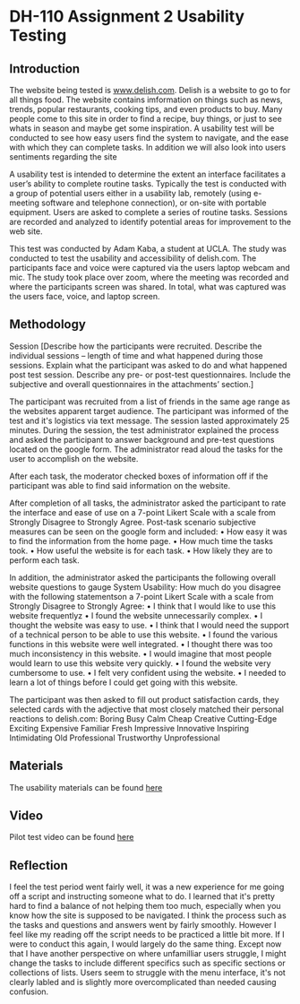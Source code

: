 # DH-110 Assignment 2 Usability Testing

## Introduction
The website being tested is www.delish.com. Delish is a website to go to for all things food. The website contains imformation on things such as news, trends, popular restaurants, cooking tips, and even products to buy. Many people come to this site in order to find a recipe, buy things, or just to see whats in season and maybe get some inspiration. A usability test will be conducted to see how easy users find the system to navigate, and the ease with which they can complete tasks. In addition we will also look into users sentiments regarding the site

A usability test is intended to determine the extent an interface facilitates a user’s ability to complete routine tasks. Typically the test is conducted with a group of potential users either in a usability lab, remotely (using e-meeting software and telephone connection), or on-site with portable equipment. Users are asked to complete a series of routine tasks. Sessions are recorded and analyzed to identify potential areas for improvement to the web site. 

This test was conducted by Adam Kaba, a student at UCLA. The study was conducted to test the usability and accessibility of delish.com. The participants face and voice were captured via the users laptop webcam and mic. The study took place over zoom, where the meeting was recorded and where the participants screen was shared. In total, what was captured was the users face, voice, and laptop screen.

## Methodology
Session
[Describe how the participants were recruited. Describe the individual sessions – length of time and what happened during those sessions. Explain what the participant was asked to do and what happened post test session. Describe any pre- or post-test questionnaires. Include the subjective and overall questionnaires in the attachments’ section.]

The participant was recruited from a list of friends in the same age range as the websites apparent target audience. The participant was informed of the test and it's logistics via text message. The session lasted approximately 25 minutes. During the session, the test administrator explained the process and asked the participant to answer background and pre-test questions located on the google form. The administrator read aloud the tasks for the user to accomplish on the website.

After each task, the moderator checked boxes of information off if the participant was able to find said information on the website.


After completion of all tasks, the administrator asked the participant to rate the interface and ease of use on a 7-point Likert Scale with a scale from Strongly Disagree to Strongly Agree. Post-task scenario subjective measures can be seen on the google form and included: 
•	How easy it was to find the information from the home page.
•	How much time the tasks took.
•	How useful the website is for each task.
•	How likely they are to perform each task.


In addition, the administrator asked the participants the following overall website questions to gauge System Usability:
How much do you disagree with the following statementson a 7-point Likert Scale with a scale from Strongly Disagree to Strongly Agree:
•	I think that I would like to use this website frequentlyz
•	I found the website unnecessarily complex.
•	I thought the website was easy to use. 
•	I think that I would need the support of a technical person to be able to use this website.
•	I found the various functions in this website were well integrated.
•	I thought there was too much inconsistency in this website. 
•	I would imagine that most people would learn to use this website very quickly.
•	I found the website very cumbersome to use.
•	I felt very confident using the website. 
•	I needed to learn a lot of things before I could get going with this website. 

The participant was then asked to fill out product satisfaction cards, they selected cards with the adjective that most closely matched their personal reactions to delish.com:
Boring
Busy
Calm
Cheap
Creative
Cutting-Edge
Exciting
Expensive
Familiar
Fresh
Impressive
Innovative
Inspiring
Intimidating
Old
Professional
Trustworthy
Unprofessional

## Materials

The usability materials can be found [here](https://forms.gle/hJDzGb8uiUD7xbry8)

## Video 

Pilot test video can be found [here](https://drive.google.com/file/d/1T_5dpC0mlqBPRcgWQprRLzmoUjLzLxpW/view?usp=sharing)

## Reflection

I feel the test period went fairly well, it was a new experience for me going off a script and instructing someone what to do. I learned that it's pretty hard to find a balance of not helping them too much, especially when you know how the site is supposed to be navigated. I think the process such as the tasks and questions and answers went by fairly smoothly. However I feel like my reading off the script needs to be practiced a little bit more. If I were to conduct this again, I would largely do the same thing. Except now that I have another perspective on where unfamilliar users struggle, I might change the tasks to include different specifics such as specific sections or collections of lists. Users seem to struggle with the menu interface, it's not clearly labled and is slightly more overcomplicated than needed causing confusion.



